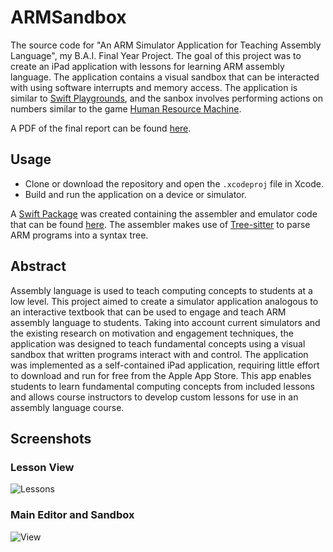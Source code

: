 # ARMSandbox
The source code for "An ARM Simulator Application for Teaching Assembly Language", my B.A.I. Final Year Project.  The goal of this project was to create an iPad application with lessons for learning ARM assembly language.  The application contains a visual sandbox that can be interacted with using software interrupts and memory access.  The application is similar to [Swift Playgrounds](https://www.apple.com/swift/playgrounds/), and the sanbox involves performing actions on numbers similar to the game [Human Resource Machine](https://tomorrowcorporation.com/humanresourcemachine).

A PDF of the final report can be found [here]().

## Usage
- Clone or download the repository and open the `.xcodeproj` file in Xcode.  
- Build and run the application on a device or simulator.

A [Swift Package](https://swift.org/package-manager/) was created containing the assembler and emulator code that can be found [here](https://github.com/Finnvoor/AsmEmu).  The assembler makes use of [Tree-sitter](https://tree-sitter.github.io/tree-sitter/) to parse ARM programs into a syntax tree.

## Abstract
Assembly language is used to teach computing concepts to students at a low level.  This project aimed to create a simulator application analogous to an interactive textbook that can be used to engage and teach ARM assembly language to students.  Taking into account current simulators and the existing research on motivation and engagement techniques, the application was designed to teach fundamental concepts using a visual sandbox that written programs interact with and control.  The application was implemented as a self-contained iPad application, requiring little effort to download and run for free from the Apple App Store.  This app enables students to learn fundamental computing concepts from included lessons and allows course instructors to develop custom lessons for use in an assembly language course.

## Screenshots
### Lesson View
![Lessons](https://user-images.githubusercontent.com/8284016/117579379-7fece700-b0ea-11eb-8bd2-dc00887e81aa.png)
### Main Editor and Sandbox
![View](https://user-images.githubusercontent.com/8284016/117579381-824f4100-b0ea-11eb-8aa9-8e56806316c8.png)
